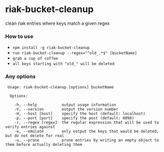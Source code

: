 riak-bucket-cleanup
===================

clean riak entries where keys match a given regex

### How to use ###

* `npm install -g riak-bucket-cleanup`
* `run riak-bucket-cleanup --regex="^old_.*$" [bucketName]`
* `grab a cup of coffee`
* `all keys starting with "old_" will be deleted`

### Any options ###

````
 Usage: riak-bucket-cleanup [options] bucketName

  Options:

    -h, --help           output usage information
    -V, --version        output the version number
    -H, --host [host]    specify the host (default: localhost)
    -p, --port [port]    specify the post (default: 8098)
    -r, --regex [regex]  the regular expression that will be used to verify entries against
    -e, --emulate        only output the keys that would be deleted, but do not delete for real
    -u, --prune          prune entries by writing an empty object to them before actually deleting them
````
